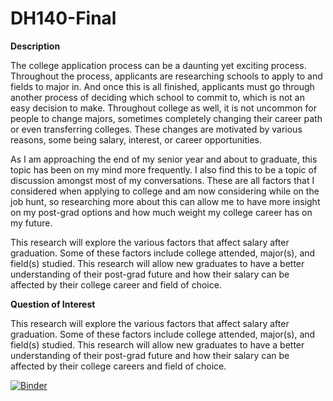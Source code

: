 # DH140-Final

**Description**

The college application process can be a daunting yet exciting process. Throughout the process, applicants are researching schools to apply to and fields to major in. And once this is all finished, applicants must go through another process of deciding which school to commit to, which is not an easy decision to make. Throughout college as well, it is not uncommon for people to change majors, sometimes completely changing their career path or even transferring colleges. These changes are motivated by various reasons, some being salary, interest, or career opportunities.

As I am approaching the end of my senior year and about to graduate, this topic has been on my mind more frequently. I also find this to be a topic of discussion amongst most of my conversations. These are all factors that I considered when applying to college and am now considering while on the job hunt, so researching more about this can allow me to have more insight on my post-grad options and how much weight my college career has on my future.

This research will explore the various factors that affect salary after graduation. Some of these factors include college attended, major(s), and field(s) studied. This research will allow new graduates to have a better understanding of their post-grad future and how their salary can be affected by their college career and field of choice.

**Question of Interest**

This research will explore the various factors that affect salary after graduation. Some of these factors include college attended, major(s), and field(s) studied. This research will allow new graduates to have a better understanding of their post-grad future and how their salary can be affected by their college careers and field of choice.

[![Binder](https://mybinder.org/badge_logo.svg)](https://mybinder.org/v2/gh/ashleyalee/DH140-Final/HEAD)